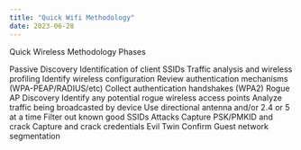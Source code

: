```yaml
---
title: "Quick Wifi Methodology"
date: 2023-06-28
---
```


Quick Wireless Methodology
Phases

Passive Discovery
Identification of client SSIDs
Traffic analysis and wireless profiling
Identify wireless configuration
Review authentication mechanisms (WPA-PEAP/RADIUS/etc)
Collect authentication handshakes (WPA2)
Rogue AP Discovery
Identify any potential rogue wireless access points
Analyze traffic being broadcasted by device
Use directional antenna and/or 2.4 or 5 at a time
Filter out known good SSIDs
Attacks
Capture PSK/PMKID and crack
Capture and crack credentials
Evil Twin
Confirm Guest network segmentation